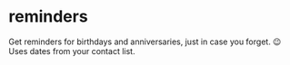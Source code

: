 # reminders
Get reminders for birthdays and anniversaries, just in case you forget. 😉 Uses dates from your contact list.
